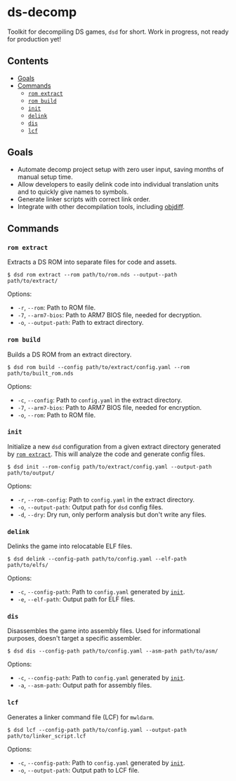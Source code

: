 # ds-decomp
Toolkit for decompiling DS games, `dsd` for short. Work in progress, not ready for production yet!

## Contents
- [Goals](#goals)
- [Commands](#commands)
    - [`rom extract`](#rom-extract)
    - [`rom build`](#rom-build)
    - [`init`](#init)
    - [`delink`](#delink)
    - [`dis`](#dis)
    - [`lcf`](#lcf)

## Goals
- Automate decomp project setup with zero user input, saving months of manual setup time.
- Allow developers to easily delink code into individual translation units and to quickly give names to symbols.
- Generate linker scripts with correct link order.
- Integrate with other decompilation tools, including [objdiff](https://github.com/encounter/objdiff).

## Commands

### `rom extract`

Extracts a DS ROM into separate files for code and assets.

```shell
$ dsd rom extract --rom path/to/rom.nds --output--path path/to/extract/
```

Options:
- `-r`, `--rom`: Path to ROM file.
- `-7`, `--arm7-bios`: Path to ARM7 BIOS file, needed for decryption.
- `-o`, `--output-path`: Path to extract directory.

### `rom build`

Builds a DS ROM from an extract directory.

```shell
$ dsd rom build --config path/to/extract/config.yaml --rom path/to/built_rom.nds
```

Options:
- `-c`, `--config`: Path to `config.yaml` in the extract directory.
- `-7`, `--arm7-bios`: Path to ARM7 BIOS file, needed for encryption.
- `-o`, `--rom`: Path to ROM file.

### `init`

Initialize a new `dsd` configuration from a given extract directory generated by [`rom extract`](#rom-extract). This will analyze the code and generate config files.

```shell
$ dsd init --rom-config path/to/extract/config.yaml --output-path path/to/output/
```

Options:
- `-r`, `--rom-config`: Path to `config.yaml` in the extract directory.
- `-o`, `--output-path`: Output path for `dsd` config files.
- `-d`, `--dry`: Dry run, only perform analysis but don't write any files.

### `delink`

Delinks the game into relocatable ELF files.

```shell
$ dsd delink --config-path path/to/config.yaml --elf-path path/to/elfs/
```

Options:
- `-c`, `--config-path`: Path to `config.yaml` generated by [`init`](#init).
- `-e`, `--elf-path`: Output path for ELF files.

### `dis`

Disassembles the game into assembly files. Used for informational purposes, doesn't target a specific assembler.

```shell
$ dsd dis --config-path path/to/config.yaml --asm-path path/to/asm/
```

Options:
- `-c`, `--config-path`: Path to `config.yaml` generated by [`init`](#init).
- `-a`, `--asm-path`: Output path for assembly files.

### `lcf`

Generates a linker command file (LCF) for `mwldarm`.

```shell
$ dsd lcf --config-path path/to/config.yaml --output-path path/to/linker_script.lcf
```

Options:
- `-c`, `--config-path`: Path to `config.yaml` generated by [`init`](#init).
- `-o`, `--output-path`: Output path to LCF file.
